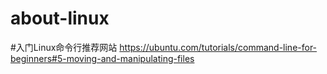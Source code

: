# about-linux
#入门Linux命令行推荐网站
https://ubuntu.com/tutorials/command-line-for-beginners#5-moving-and-manipulating-files
